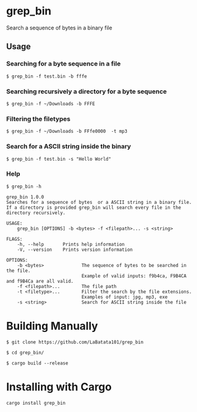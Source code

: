 # grep_bin
Search a sequence of bytes in a binary file

## Usage
### Searching for a byte sequence in a file
`$ grep_bin -f test.bin -b fffe`

### Searching recursively a directory for a byte sequence
`$ grep_bin -f ~/Downloads -b FFFE`

### Filtering the filetypes
`$ grep_bin -f ~/Downloads -b FFfe0000  -t mp3`

### Search for a ASCII string inside the binary
`$ grep_bin -f test.bin -s "Hello World"`

### Help
```
$ grep_bin -h

grep_bin 1.0.0
Searches for a sequence of bytes  or a ASCII string in a binary file.
If a directory is provided grep_bin will search every file in the directory recursively.

USAGE:
    grep_bin [OPTIONS] -b <bytes> -f <filepath>... -s <string>

FLAGS:
    -h, --help       Prints help information
    -V, --version    Prints version information

OPTIONS:
    -b <bytes>              The sequence of bytes to be searched in the file.
                            Example of valid inputs: f9b4ca, F9B4CA and f9B4Ca are all valid.
    -f <filepath>...        The file path
    -t <filetype>...        Filter the search by the file extensions.
                            Examples of input: jpg, mp3, exe
    -s <string>             Search for ASCII string inside the file
```

# Building Manually
`$ git clone https://github.com/LaBatata101/grep_bin`

`$ cd grep_bin/`

`$ cargo build --release`

# Installing with Cargo
`cargo install grep_bin`